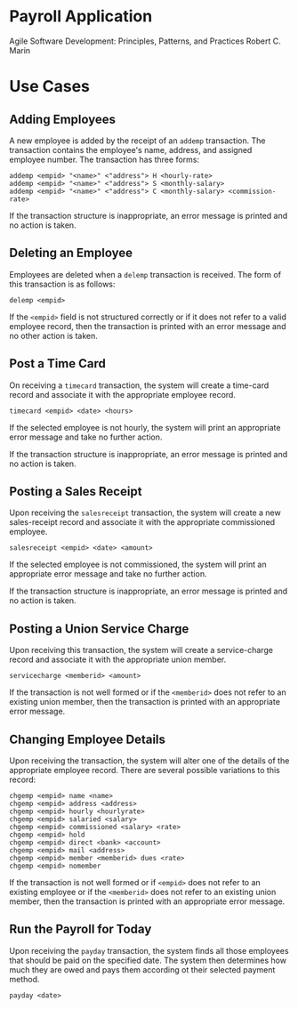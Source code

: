 Payroll Application
===================

Agile Software Development: Principles, Patterns, and Practices
Robert C. Marin

# Use Cases

## Adding Employees

A new employee is added by the receipt of an `addemp` transaction. The transaction contains the employee's name, address, and assigned employee number. The transaction has three forms:

```
addemp <empid> "<name>" <"address"> H <hourly-rate>
addemp <empid> "<name>" <"address"> S <monthly-salary>
addemp <empid> "<name>" <"address"> C <monthly-salary> <commission-rate>
```

If the transaction structure is inappropriate, an error message is printed and no action is taken.

## Deleting an Employee

Employees are deleted when a  `delemp` transaction is received. The form of this transaction is as follows:

```
delemp <empid>
```

If the `<empid>` field is not  structured correctly or if it does not refer to a valid employee record, then the transaction is printed with an error message and no other action is taken.

## Post a Time Card

On receiving a `timecard` transaction, the system will create a time-card record and associate it with the appropriate employee record.

```
timecard <empid> <date> <hours>
```

If the selected employee is not hourly, the system will print an appropriate error message and take no further action.

If the transaction structure is inappropriate, an error message is printed and no action is taken.

## Posting a Sales Receipt

Upon receiving the `salesreceipt` transaction, the system will create a new sales-receipt record and associate it with the appropriate commissioned employee.

```
salesreceipt <empid> <date> <amount>
```

If the selected employee is not commissioned, the system will print an appropriate error message and take no further action.

If the transaction structure is inappropriate, an error message is printed and no action is taken.

## Posting a Union Service Charge

Upon receiving this transaction, the system will create a service-charge record and associate it with the appropriate union member.

```
servicecharge <memberid> <amount>
```

If the transaction is not well formed or if the `<memberid>` does not refer to an existing union member, then the transaction is printed with an appropriate error message.

## Changing Employee Details

Upon receiving the transaction, the system will alter one of the details of the appropriate employee record. There are several possible variations to this record:

```
chgemp <empid> name <name>                   
chgemp <empid> address <address>
chgemp <empid> hourly <hourlyrate>
chgemp <empid> salaried <salary>
chgemp <empid> commissioned <salary> <rate>
chgemp <empid> hold
chgemp <empid> direct <bank> <account>
chgemp <empid> mail <address>
chgemp <empid> member <memberid> dues <rate>
chgemp <empid> nomember
```

If the transaction is not well formed or if `<empid>` does not refer to an existing employee or if the `<memberid>` does not refer to an existing union member, then the transaction is printed with an appropriate error message.

## Run the Payroll for Today

Upon receiving the `payday` transaction, the system finds all those employees that should be paid on the specified date. The system then determines how much they are owed and pays them according ot their selected payment method.

```
payday <date>
```


